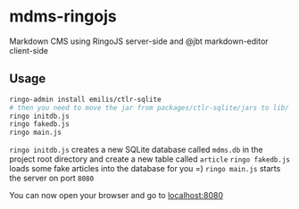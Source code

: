 mdms-ringojs
============

Markdown CMS using RingoJS server-side and @jbt markdown-editor client-side

## Usage
```sh
ringo-admin install emilis/ctlr-sqlite
# then you need to move the jar from packages/ctlr-sqlite/jars to lib/ (in $RINGO_HOME, default is /usr/share/ringojs/)
ringo initdb.js
ringo fakedb.js
ringo main.js
```

`ringo initdb.js` creates a new SQLite database called `mdms.db` in the project root directory and create a new table called `article`
`ringo fakedb.js` loads some fake articles into the database for you =)
`ringo main.js` starts the server on port `8080`

You can now open your browser and go to [localhost:8080](http://localhost:8080)
